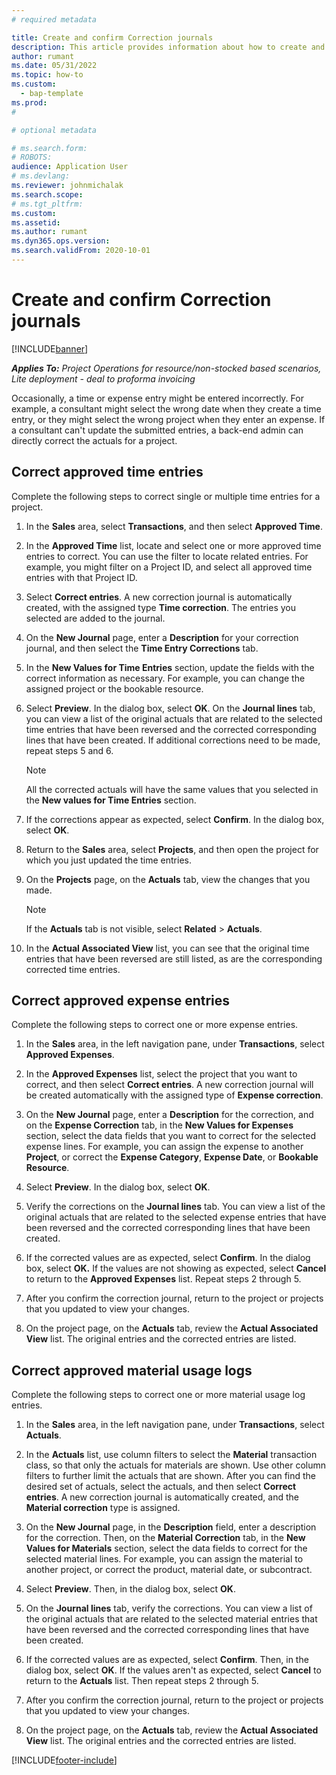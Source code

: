 ```yaml
---
# required metadata

title: Create and confirm Correction journals
description: This article provides information about how to create and confirm a correction journal.
author: rumant
ms.date: 05/31/2022
ms.topic: how-to
ms.custom: 
  - bap-template
ms.prod: 
#

# optional metadata

# ms.search.form: 
# ROBOTS: 
audience: Application User
# ms.devlang: 
ms.reviewer: johnmichalak
ms.search.scope: 
# ms.tgt_pltfrm: 
ms.custom: 
ms.assetid: 
ms.author: rumant
ms.dyn365.ops.version: 
ms.search.validFrom: 2020-10-01
---
```


# Create and confirm Correction journals

[!INCLUDE[banner](../includes/banner.md)]

_**Applies To:** Project Operations for resource/non-stocked based scenarios, Lite deployment - deal to proforma invoicing_

Occasionally, a time or expense entry might be entered incorrectly. For example, a consultant might select the wrong date when they create a time entry, or they might select the wrong project when they enter an expense. If a consultant can't update the submitted entries, a back-end admin can directly correct the actuals for a project.

## Correct approved time entries     

Complete the following steps to correct single or multiple time entries for a project.

1. In the **Sales** area, select **Transactions**, and then select **Approved Time**. 

2. In the **Approved Time** list, locate and select one or more approved time entries to correct. You can use the filter to locate related entries. For example, you might filter on a Project ID, and select all approved time entries with that Project ID.

3. Select **Correct entries**. A new correction journal is automatically created, with the assigned type **Time correction**. The entries you selected are added to the journal. 

4. On the **New Journal** page, enter a **Description** for your correction journal, and then select the **Time Entry Corrections** tab.  

5. In the **New Values for Time Entries** section, update the fields with the correct information as necessary. For example, you can change the assigned project or the bookable resource.

6. Select **Preview**. In the dialog box, select **OK**. On the **Journal lines** tab, you can view a list of the original actuals that are related to the selected time entries that have been reversed and the corrected corresponding lines that have been created. If additional corrections need to be made, repeat steps 5 and 6. 

    > [!NOTE]
    > All the corrected actuals will have the same values that you selected in the **New values for Time Entries** section.

7. If the corrections appear as expected, select **Confirm**. In the dialog box, select **OK**.

8. Return to the **Sales** area, select **Projects**, and then open the project for which you just updated the time entries. 

9. On the **Projects** page, on the **Actuals** tab, view the changes that you made. 

    > [!NOTE]
    > If the **Actuals** tab is not visible, select **Related** > **Actuals**.  

10. In the **Actual Associated View** list, you can see that the original time entries that have been reversed are still listed, as are the corresponding corrected time entries. 

 
## Correct approved expense entries

Complete the following steps to correct one or more expense entries. 

1. In the **Sales** area, in the left navigation pane, under **Transactions**, select **Approved Expenses**.

2. In the **Approved Expenses** list, select the project that you want to correct, and then select **Correct entries**. A new correction journal will be created automatically with the assigned type of **Expense correction**. 

3. On the **New Journal** page, enter a **Description** for the correction, and on the **Expense Correction** tab, in the **New Values for Expenses** section, select the data fields that you want to correct for the selected expense lines. For example, you can assign the expense to another **Project**, or correct the **Expense Category**, **Expense Date**, or **Bookable Resource**.

4. Select **Preview**. In the dialog box, select **OK**. 

5. Verify the corrections on the **Journal lines** tab. You can view a list of the original actuals that are related to the selected expense entries that have been reversed and the corrected corresponding lines that have been created.

6. If the corrected values are as expected, select **Confirm**. In the dialog box, select **OK.** If the values are not showing as expected, select **Cancel** to return to the **Approved Expenses** list. Repeat steps 2 through 5. 

7. After you confirm the correction journal, return to the project or projects that you updated to view your changes.

8. On the project page, on the **Actuals** tab, review the **Actual Associated View** list. The original entries and the corrected entries are listed.


## Correct approved material usage logs

Complete the following steps to correct one or more material usage log entries.

1. In the **Sales** area, in the left navigation pane, under **Transactions**, select **Actuals**.

2. In the **Actuals** list, use column filters to select the **Material** transaction class, so that only the actuals for materials are shown. Use other column filters to further limit the actuals that are shown. After you can find the desired set of actuals, select the actuals, and then select **Correct entries**. A new correction journal is automatically created, and the **Material correction** type is assigned.

3. On the **New Journal** page, in the **Description** field, enter a description for the correction. Then, on the **Material Correction** tab, in the **New Values for Materials** section, select the data fields to correct for the selected material lines. For example, you can assign the material to another project, or correct the product, material date, or subcontract.

4. Select **Preview**. Then, in the dialog box, select **OK**.

5. On the **Journal lines** tab, verify the corrections. You can view a list of the original actuals that are related to the selected material entries that have been reversed and the corrected corresponding lines that have been created.

6. If the corrected values are as expected, select **Confirm**. Then, in the dialog box, select **OK**. If the values aren't as expected, select **Cancel** to return to the **Actuals** list. Then repeat steps 2 through 5.

7. After you confirm the correction journal, return to the project or projects that you updated to view your changes.

8. On the project page, on the **Actuals** tab, review the **Actual Associated View** list. The original entries and the corrected entries are listed.


[!INCLUDE[footer-include](../includes/footer-banner.md)]
